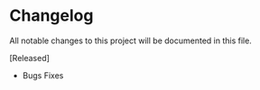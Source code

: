 # Changelog
All notable changes to this project will be documented in this file.  

[Released]
* Bugs Fixes
